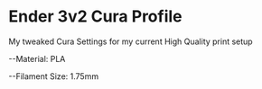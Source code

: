 # Ender 3v2 Cura Profile
My tweaked Cura Settings for my current High Quality print setup

--Material: PLA

--Filament Size: 1.75mm

